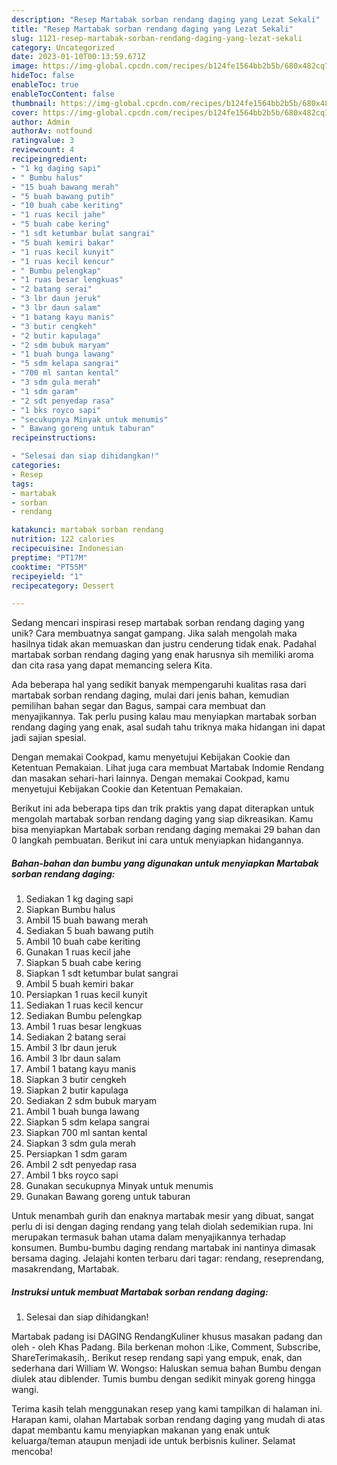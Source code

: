 ```yaml
---
description: "Resep Martabak sorban rendang daging yang Lezat Sekali"
title: "Resep Martabak sorban rendang daging yang Lezat Sekali"
slug: 1121-resep-martabak-sorban-rendang-daging-yang-lezat-sekali
category: Uncategorized
date: 2023-01-10T00:13:59.671Z
image: https://img-global.cpcdn.com/recipes/b124fe1564bb2b5b/680x482cq70/martabak-sorban-rendang-daging-foto-resep-utama.jpg
hideToc: false
enableToc: true
enableTocContent: false
thumbnail: https://img-global.cpcdn.com/recipes/b124fe1564bb2b5b/680x482cq70/martabak-sorban-rendang-daging-foto-resep-utama.jpg
cover: https://img-global.cpcdn.com/recipes/b124fe1564bb2b5b/680x482cq70/martabak-sorban-rendang-daging-foto-resep-utama.jpg
author: Admin
authorAv: notfound
ratingvalue: 3
reviewcount: 4
recipeingredient:
- "1 kg daging sapi"
- " Bumbu halus"
- "15 buah bawang merah"
- "5 buah bawang putih"
- "10 buah cabe keriting"
- "1 ruas kecil jahe"
- "5 buah cabe kering"
- "1 sdt ketumbar bulat sangrai"
- "5 buah kemiri bakar"
- "1 ruas kecil kunyit"
- "1 ruas kecil kencur"
- " Bumbu pelengkap"
- "1 ruas besar lengkuas"
- "2 batang serai"
- "3 lbr daun jeruk"
- "3 lbr daun salam"
- "1 batang kayu manis"
- "3 butir cengkeh"
- "2 butir kapulaga"
- "2 sdm bubuk maryam"
- "1 buah bunga lawang"
- "5 sdm kelapa sangrai"
- "700 ml santan kental"
- "3 sdm gula merah"
- "1 sdm garam"
- "2 sdt penyedap rasa"
- "1 bks royco sapi"
- "secukupnya Minyak untuk menumis"
- " Bawang goreng untuk taburan"
recipeinstructions:

- "Selesai dan siap dihidangkan!"
categories:
- Resep
tags:
- martabak
- sorban
- rendang

katakunci: martabak sorban rendang 
nutrition: 122 calories
recipecuisine: Indonesian
preptime: "PT17M"
cooktime: "PT55M"
recipeyield: "1"
recipecategory: Dessert

---
```





Sedang mencari inspirasi resep martabak sorban rendang daging yang unik? Cara membuatnya sangat gampang. Jika salah mengolah maka hasilnya tidak akan memuaskan dan justru cenderung tidak enak. Padahal martabak sorban rendang daging yang enak harusnya sih memiliki aroma dan cita rasa yang dapat memancing selera Kita.





Ada beberapa hal yang sedikit banyak mempengaruhi kualitas rasa dari martabak sorban rendang daging, mulai dari jenis bahan, kemudian pemilihan bahan segar dan Bagus, sampai cara membuat dan menyajikannya. Tak perlu pusing kalau mau menyiapkan martabak sorban rendang daging yang enak,      asal sudah tahu triknya maka hidangan ini dapat jadi sajian spesial.














Dengan memakai Cookpad, kamu menyetujui Kebijakan Cookie dan Ketentuan Pemakaian. Lihat juga cara membuat Martabak Indomie Rendang dan masakan sehari-hari lainnya. Dengan memakai Cookpad, kamu menyetujui Kebijakan Cookie dan Ketentuan Pemakaian.






Berikut ini ada beberapa tips dan trik praktis yang dapat diterapkan untuk mengolah martabak sorban rendang daging yang siap dikreasikan. Kamu bisa menyiapkan Martabak sorban rendang daging memakai 29 bahan dan 0 langkah pembuatan. Berikut ini cara untuk menyiapkan hidangannya.

<!--inarticleads1-->

##### Bahan-bahan dan bumbu yang digunakan untuk menyiapkan Martabak sorban rendang daging:

1. Sediakan 1 kg daging sapi
1. Siapkan  Bumbu halus
1. Ambil 15 buah bawang merah
1. Sediakan 5 buah bawang putih
1. Ambil 10 buah cabe keriting
1. Gunakan 1 ruas kecil jahe
1. Siapkan 5 buah cabe kering
1. Siapkan 1 sdt ketumbar bulat sangrai
1. Ambil 5 buah kemiri bakar
1. Persiapkan 1 ruas kecil kunyit
1. Sediakan 1 ruas kecil kencur
1. Sediakan  Bumbu pelengkap
1. Ambil 1 ruas besar lengkuas
1. Sediakan 2 batang serai
1. Ambil 3 lbr daun jeruk
1. Ambil 3 lbr daun salam
1. Ambil 1 batang kayu manis
1. Siapkan 3 butir cengkeh
1. Siapkan 2 butir kapulaga
1. Sediakan 2 sdm bubuk maryam
1. Ambil 1 buah bunga lawang
1. Siapkan 5 sdm kelapa sangrai
1. Siapkan 700 ml santan kental
1. Siapkan 3 sdm gula merah
1. Persiapkan 1 sdm garam
1. Ambil 2 sdt penyedap rasa
1. Ambil 1 bks royco sapi
1. Gunakan secukupnya Minyak untuk menumis
1. Gunakan  Bawang goreng untuk taburan


Untuk menambah gurih dan enaknya martabak mesir yang dibuat, sangat perlu di isi dengan daging rendang yang telah diolah sedemikian rupa. Ini merupakan termasuk bahan utama dalam menyajikannya terhadap konsumen. Bumbu-bumbu daging rendang martabak ini nantinya dimasak bersama daging. Jelajahi konten terbaru dari tagar: rendang, reseprendang, masakrendang, Martabak. 

<!--inarticleads2-->

##### Instruksi untuk membuat Martabak sorban rendang daging:


1. Selesai dan siap dihidangkan!

Martabak padang isi DAGING RendangKuliner khusus masakan padang dan oleh - oleh Khas Padang. Bila berkenan mohon :Like, Comment, Subscribe, ShareTerimakasih,. Berikut resep rendang sapi yang empuk, enak, dan sederhana dari William W. Wongso: Haluskan semua bahan Bumbu dengan diulek atau diblender. Tumis bumbu dengan sedikit minyak goreng hingga wangi. 

Terima kasih telah menggunakan resep yang kami tampilkan di halaman ini. Harapan kami, olahan Martabak sorban rendang daging yang mudah di atas dapat membantu kamu menyiapkan makanan yang enak untuk keluarga/teman ataupun menjadi ide untuk berbisnis kuliner. Selamat mencoba!
